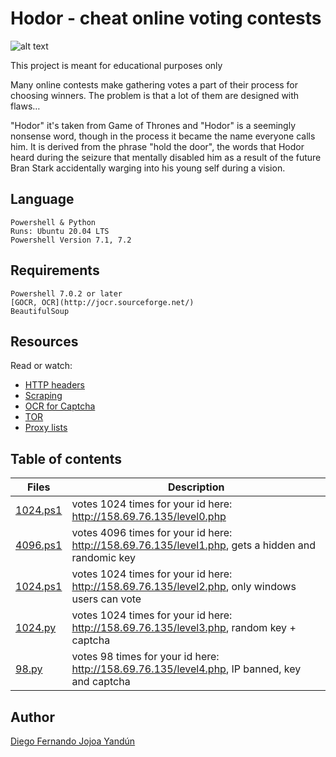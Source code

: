 # Hodor - cheat online voting contests

![alt text](https://s3.amazonaws.com/intranet-projects-files/holbertonschool-higher-level_programming+/261/giphy_hodor.gif)

This project is meant for educational purposes only

Many online contests make gathering votes a part of their process for choosing winners. The problem is that a lot of them are designed with flaws…

"Hodor" it's taken from Game of Thrones and "Hodor" is a seemingly nonsense word, though in the process it became the name everyone calls him. It is derived from the phrase "hold the door", the words that Hodor heard during the seizure that mentally disabled him as a result of the future Bran Stark accidentally warging into his young self during a vision.

## Language
    Powershell & Python
    Runs: Ubuntu 20.04 LTS
    Powershell Version 7.1, 7.2

## Requirements
    Powershell 7.0.2 or later
    [GOCR, OCR](http://jocr.sourceforge.net/)
    BeautifulSoup

## Resources
Read or watch:

* [HTTP headers](https://www.techopedia.com/definition/27178/http-header#:~:text=HTTP%20headers%20are%20the%20name,Hypertext%20Transfer%20Protocol%20(HTTP).&text=HTTP%20headers%20are%20an%20integral,Web%20server%20and%20a%20client.)
* [Scraping](https://www.google.com/search?q=web+scraping)
* [OCR for Captcha](https://webscraping.com/blog/Solving-CAPTCHA/)
* [TOR](https://es.wikipedia.org/wiki/Tor_(red_de_anonimato))
* [Proxy lists](https://www.google.com/search?q=proxy+lists)

## Table of contents

Files | Description
----- | -----------
[1024.ps1](./level0/1024.ps1) | votes 1024 times for your id here: http://158.69.76.135/level0.php
[4096.ps1](./level1/4096.ps1) | votes 4096 times for your id here: http://158.69.76.135/level1.php, gets a hidden and randomic key
[1024.ps1](./level2/1024.ps1) | votes 1024 times for your id here: http://158.69.76.135/level2.php, only windows users can vote
[1024.py](./level3/1024.py) | votes 1024 times for your id here: http://158.69.76.135/level3.php, random key + captcha
[98.py](./level4/98.py) | votes 98 times for your id here: http://158.69.76.135/level4.php, IP banned, key and captcha

## Author

[Diego Fernando Jojoa Yandún](https://github.com/diegojojoayandun)

